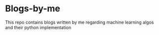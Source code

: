 # Blogs-by-me
This repo contains blogs written by me regarding machine learning algos and their python implementation
